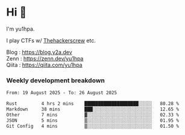 # Hi 👋

I'm yu1hpa.

I play CTFs w/ [Thehackerscrew](https://www.thehackerscrew.team/) etc.

Blog : https://blog.y2a.dev  
Zenn : https://zenn.dev/yu1hpa  
Qiita : https://qiita.com/yu1hpa  

### Weekly development breakdown

<!--START_SECTION:waka-->

```txt
From: 19 August 2025 - To: 26 August 2025

Rust         4 hrs 2 mins    ████████████████████░░░░░   80.28 %
Markdown     38 mins         ███░░░░░░░░░░░░░░░░░░░░░░   12.65 %
Other        7 mins          ▓░░░░░░░░░░░░░░░░░░░░░░░░   02.33 %
JSON         5 mins          ▒░░░░░░░░░░░░░░░░░░░░░░░░   01.95 %
Git Config   4 mins          ▒░░░░░░░░░░░░░░░░░░░░░░░░   01.50 %
```

<!--END_SECTION:waka-->

